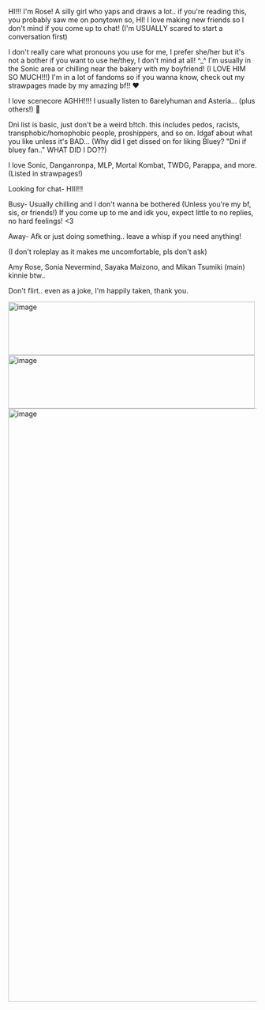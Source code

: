 HI!!! I'm Rose! A silly girl who yaps and draws a lot.. if you're reading this, you probably saw me on ponytown so, HI! I love making new friends so I don't mind if you come up to chat! (I'm USUALLY scared to start a conversation first)

I don't really care what pronouns you use for me, I prefer she/her but it's not a bother if you want to use he/they, I don't mind at all! ^_^
I'm usually in the Sonic area or chilling near the bakery with my boyfriend! (I LOVE HIM SO MUCH!!!) 
I'm in a lot of fandoms so if you wanna know, check out my strawpages made by my amazing bf!! ❤️ 

I love scenecore AGHH!!!! I usually listen to 6arelyhuman and Asteria... (plus others!) 🥺

Dni list is basic, just don't be a weird b!tch. this includes pedos, racists, transphobic/homophobic people, proshippers, and so on. Idgaf about what you like unless it's BAD... (Why did I get dissed on for liking Bluey? "Dni if bluey fan.." WHAT DID I DO??)

I love Sonic, Danganronpa, MLP, Mortal Kombat, TWDG, Parappa, and more. (Listed in strawpages!)

Looking for chat- HIII!!!

Busy- Usually chilling and I don't wanna be bothered (Unless you're my bf, sis, or friends!) If you come up to me and idk you, expect little to no replies, no hard feelings! <3

Away- Afk or just doing something.. leave a whisp if you need anything!

(I don't roleplay as it makes me uncomfortable, pls don't ask)

Amy Rose, Sonia Nevermind, Sayaka Maizono, and Mikan Tsumiki (main) kinnie btw..

Don't flirt.. even as a joke, I'm happily taken, thank you.

<img width="500" height="108" alt="image" src="https://github.com/user-attachments/assets/411be17a-33c6-49c5-928b-fc819ec08ea5" />


<img width="500" height="108" alt="image" src="https://github.com/user-attachments/assets/c6e4e34e-5a5b-41a6-9f5a-02ace68551fb" />

<img width="2500" height="1200" alt="image" src="https://github.com/user-attachments/assets/5b7df416-eb83-46ed-81ba-d33f365767e8" />


